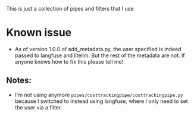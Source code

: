 This is just a collection of pipes and filters that I use

# Known issue
* As of version 1.0.0 of add_metadata.py, the user specified is indeed passed to langfuse and litellm. But the rest of the metadata are not. If anyone knows how to fix this please tell me!

## Notes:
- I'm not using anymore `pipes/costtrackingpipe/costtrackingpipe.py` because I switched to instead using langfuse, where I only need to set the user via a filter.
